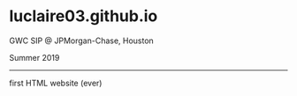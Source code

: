 # luclaire03.github.io

GWC SIP @ JPMorgan-Chase, Houston 

Summer 2019

-----

first HTML website (ever)
